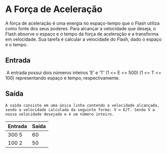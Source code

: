 # 							A Força de Aceleração 

A força de aceleração é uma energia no espaço-tempo que o Flash utiliza como fonte dos seus poderes. Para alcançar a velocidade que deseja, o Flash absorve o espaço e o tempo da força de aceleração e a transforma em velocidade. Sua tarefa é calcular a velocidade do Flash, dado o espaço e o tempo. 

## Entrada 

​	A entrada possui dois números inteiros ‘E’ e ‘T’ (1 <= E <= 500) (1 <= T <= 100) representando espaço e tempo, respectivamente.

## Saída

 	A saída consiste em uma única linha contendo a velocidade alcançada, sendo a velocidade calculada da seguinte forma: V = E/T. Sendo V a nossa velocidade desejada e é um número inteiro. 

| Entrada | Saída |
| ------- | ----- |
| 300 5   | 60    |
| 100 2   | 50    |